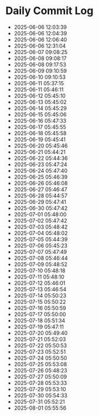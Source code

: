 # Daily Commit Log
- 2025-06-06 12:03:39
- 2025-06-06 12:04:39
- 2025-06-06 12:06:40
- 2025-06-06 12:31:04
- 2025-06-07 09:08:25
- 2025-06-08 09:08:17
- 2025-06-08 09:17:53
- 2025-06-09 09:10:59
- 2025-06-10 09:10:53
- 2025-06-11 05:37:15
- 2025-06-11 05:46:11
- 2025-06-12 05:45:10
- 2025-06-13 05:45:02
- 2025-06-14 05:45:29
- 2025-06-15 05:45:06
- 2025-06-16 05:47:33
- 2025-06-17 05:45:55
- 2025-06-18 05:45:58
- 2025-06-19 05:45:41
- 2025-06-20 05:45:46
- 2025-06-21 05:44:21
- 2025-06-22 05:44:36
- 2025-06-23 05:47:24
- 2025-06-24 05:47:40
- 2025-06-25 05:46:39
- 2025-06-26 05:46:08
- 2025-06-27 05:46:47
- 2025-06-28 05:44:57
- 2025-06-29 05:47:41
- 2025-06-30 05:47:42
- 2025-07-01 05:48:00
- 2025-07-02 05:47:42
- 2025-07-03 05:48:42
- 2025-07-04 05:48:02
- 2025-07-05 05:44:39
- 2025-07-06 05:45:23
- 2025-07-07 05:47:49
- 2025-07-08 05:46:44
- 2025-07-09 05:48:52
- 2025-07-10 05:48:18
- 2025-07-11 05:48:10
- 2025-07-12 05:46:01
- 2025-07-13 05:46:54
- 2025-07-14 05:50:23
- 2025-07-15 05:50:22
- 2025-07-16 05:50:59
- 2025-07-17 05:50:00
- 2025-07-18 05:51:34
- 2025-07-19 05:47:11
- 2025-07-20 05:49:40
- 2025-07-21 05:52:03
- 2025-07-22 05:50:53
- 2025-07-23 05:52:51
- 2025-07-24 05:50:50
- 2025-07-25 05:53:08
- 2025-07-26 05:48:23
- 2025-07-27 05:50:09
- 2025-07-28 05:53:33
- 2025-07-29 05:53:10
- 2025-07-30 05:54:33
- 2025-07-31 05:52:21
- 2025-08-01 05:55:56
